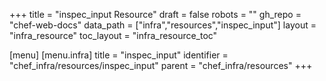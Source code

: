 +++
title = "inspec_input Resource"
draft = false
robots = ""
gh_repo = "chef-web-docs"
data_path = ["infra","resources","inspec_input"]
layout = "infra_resource"
toc_layout = "infra_resource_toc"

[menu]
  [menu.infra]
    title = "inspec_input"
    identifier = "chef_infra/resources/inspec_input"
    parent = "chef_infra/resources"
+++

<!-- The contents of this page are automatically generated from the inspec_input.yaml file in the data directory. -->
<!-- To suggest a change, edit the https://github.com/chef/chef/blob/main/lib/chef/resource/inspec_input.rb file
      and submit a pull request to the https://github.com/chef/chef repository. -->
